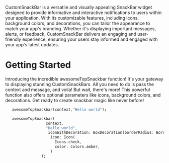 CustomSnackBar is a versatile and visually appealing SnackBar widget designed to provide informative and interactive notifications to users within your application. With its customizable features, including icons, background colors, and decorations, you can tailor the appearance to match your app's branding. Whether it's displaying important messages, alerts, or feedback, CustomSnackBar delivers an engaging and user-friendly experience, ensuring your users stay informed and engaged with your app's latest updates.



# Getting Started

Introducing the incredible awesomeTopSnackbar function! It's your gateway to displaying stunning CustomSnackBars. All you need to do is pass the context and message, and voila! But wait, there's more! This powerful function also offers optional parameters like icons, background colors, and decorations. Get ready to create snackbar magic like never before!

```dart
   awesomeTopSnackbar(context,"Hello world");
```

```dart
   awesomeTopSnackbar(
                  context,
                  "Hello world",
                   iconWithDecoration: BoxDecoration(borderRadius: BorderRadius.circular(20), border: Border.all(), color: Colors.white),
                    icon: Icon(
                      Icons.check,
                      color: Colors.amber,
                    ) 
                );
```
